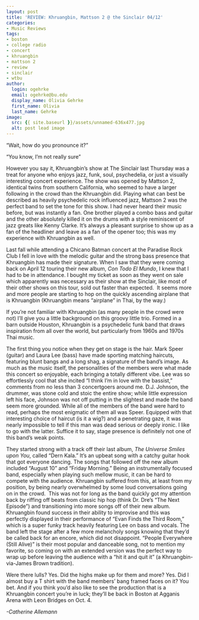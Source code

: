 ```yaml
---
layout: post
title: 'REVIEW: Khruangbin, Mattson 2 @ the Sinclair 04/12'
categories:
- Music Reviews
tags:
- boston
- college radio
- concert
- khruangbin
- mattson 2
- review
- sinclair
- wtbu
author:
  login: ogehrke
  email: ogehrke@bu.edu
  display_name: Olivia Gehrke
  first_name: Olivia
  last_name: Gehrke
image:
  src: {{ site.baseurl }}/assets/unnamed-636x477.jpg
  alt: post lead image
---
```


“Wait, how do you pronounce it?”

“You know, I’m not really sure”

However you say it, Khruangbin’s show at The Sinclair last Thursday was a treat for anyone who enjoys jazz, funk, soul, psychedelia, or just a visually interesting concert experience. The show was opened by Mattson 2, identical twins from southern California, who seemed to have a larger following in the crowd than the Khruangbin did. Playing what can best be described as heavily psychedelic rock influenced jazz, Mattson 2 was the perfect band to set the tone for this show. I had never heard their music before, but was instantly a fan. One brother played a combo bass and guitar and the other absolutely killed it on the drums with a style reminiscent of jazz greats like Kenny Clarke. It’s always a pleasant surprise to show up as a fan of the headliner and leave as a fan of the opener too; this was my experience with Khruangbin as well.

Last fall while attending a Chicano Batman concert at the Paradise Rock Club I fell in love with the melodic guitar and the strong bass presence that Khruangbin has made their signature. When I saw that they were coming back on April 12 touring their new album, _Con Todo El Mundo_, I knew that I had to be in attendance. I bought my ticket as soon as they went on sale which apparently was necessary as their show at the Sinclair, like most of their other shows on this tour, sold out faster than expected.  It seems more and more people are starting to hop on the quickly ascending airplane that is Khruangbin (Khruangbin means “airplane” in Thai, by the way.)

If you’re not familiar with Khruangbin (as many people in the crowd were not) I’ll give you a little background on this groovy little trio. Formed in a barn outside Houston, Khruangbin is a psychedelic funk band that draws inspiration from all over the world, but particularly from 1960s and 1970s Thai music.  

The first thing you notice when they get on stage is the hair. Mark Speer (guitar) and Laura Lee (bass) have made sporting matching haircuts, featuring blunt bangs and a long shag, a signature of the band’s image. As much as the music itself, the personalities of the members were what made this concert so enjoyable, each bringing a totally different vibe. Lee was so effortlessly cool that she incited “I think I’m in love with the bassist,” comments from no less than 3 concertgoers around me. D.J. Johnson, the drummer, was stone cold and stoic the entire show; while little expression left his face, Johnson was not off putting in the slightest and made the band seem more grounded. While all of the members of the band were hard to read, perhaps the most enigmatic of them all was Speer. Equipped with that interesting choice of haircut (is it a wig?) and a penetrating gaze, it was nearly impossible to tell if this man was dead serious or deeply ironic. I like to go with the latter. Suffice it to say, stage presence is definitely not one of this band’s weak points.

They started strong with a track off their last album, _The Universe Smiles upon You_, called “Dern Kala.” It’s an upbeat song with a catchy guitar hook that got everyone dancing. The songs that followed off the new album included “August 10” and “Friday Morning.” Being an instrumentally focused band, especially when playing such mellow music, it can be hard to compete with the audience. Khruangbin suffered from this, at least from my position, by being nearly overwhelmed by some loud conversations going on in the crowd.  This was not for long as the band quickly got my attention back by riffing off beats from classic hip hop (think Dr. Dre’s “The Next Episode”) and transitioning into more songs off of their new album. Khruangbin found success in their ability to improvise and this was perfectly displayed in their performance of “Evan Finds the Third Room,” which is a super funky track heavily featuring Lee on bass and vocals. The band left the stage after a few more melancholy songs knowing that they’d be called back for an encore, which did not disappoint. “People Everywhere (Still Alive)” is their most popular and danceable song, not to mention my favorite, so coming on with an extended version was the perfect way to wrap up before leaving the audience with a “hit it and quit it” (a Khruangbin-via-James Brown tradition).

Were there lulls? Yes. Did the highs make up for them and more? Yes. Did I almost buy a T shirt with the band members’ bang framed faces on it? You bet. And if you think you’d also like to see the production that is a Khruangbin concert you’re in luck; they’ll be back in Boston at Agganis Arena with Leon Bridges on Oct. 4.

_\-Catherine Allemann_